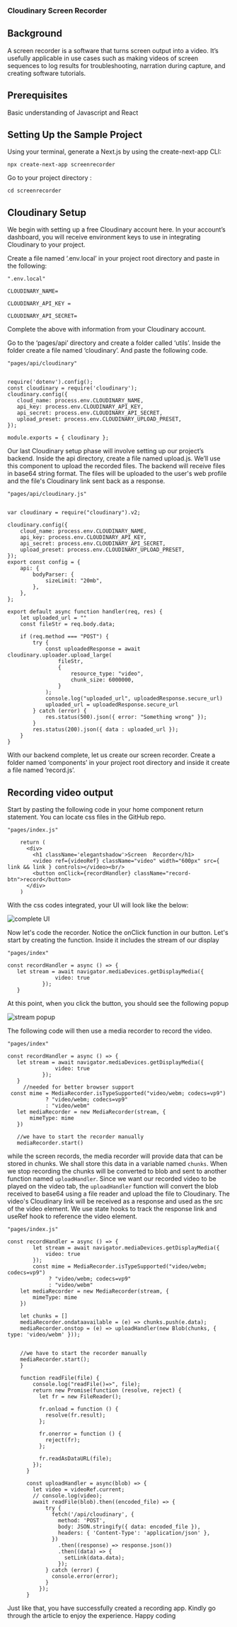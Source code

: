 ### Cloudinary Screen Recorder
## Background
A screen recorder is a software that turns screen output into a video. It’s usefully applicable in use cases such as making videos of screen sequences to log results for troubleshooting, narration during capture, and creating software tutorials. 

## Prerequisites
Basic understanding of Javascript and React

## Setting Up the Sample Project
Using your terminal, generate a Next.js by using the create-next-app CLI:

`npx create-next-app screenrecorder`

Go to your project directory :

`cd screenrecorder`

## Cloudinary Setup

We begin with setting up a free Cloudinary account here. In your account’s dashboard, you will receive environment keys to use in integrating Cloudinary to your project.

Create a file named ‘.env.local’ in your project root directory and paste in the following:

```
".env.local"

CLOUDINARY_NAME=

CLOUDINARY_API_KEY = 

CLOUDINARY_API_SECRET=
```

Complete the above with information from your Cloudinary account.

Go to the ‘pages/api’ directory and create a folder called ‘utils’. Inside the folder create a file named ‘cloudinary’. And paste the following code.


 ```
 "pages/api/cloudinary"


require('dotenv').config();
const cloudinary = require('cloudinary');
cloudinary.config({
    cloud_name: process.env.CLOUDINARY_NAME,
    api_key: process.env.CLOUDINARY_API_KEY,
    api_secret: process.env.CLOUDINARY_API_SECRET,
    upload_preset: process.env.CLOUDINARY_UPLOAD_PRESET,
});

module.exports = { cloudinary };
```

Our last Cloudinary setup phase will involve setting up our project’s backend. Inside the api directory, create a file named upload.js. We’ll use this component to upload the recorded files. The backend will receive files in base64 string format. The files will be uploaded to the user's web profile and the file's Cloudinary link sent back as a response.


```
"pages/api/cloudinary.js"


var cloudinary = require("cloudinary").v2;

cloudinary.config({
    cloud_name: process.env.CLOUDINARY_NAME,
    api_key: process.env.CLOUDINARY_API_KEY,
    api_secret: process.env.CLOUDINARY_API_SECRET,
    upload_preset: process.env.CLOUDINARY_UPLOAD_PRESET,
});
export const config = {
    api: {
        bodyParser: {
            sizeLimit: "20mb",
        },
    },
};

export default async function handler(req, res) {
    let uploaded_url = ""
    const fileStr = req.body.data;

    if (req.method === "POST") {
        try {
            const uploadedResponse = await cloudinary.uploader.upload_large(
                fileStr,
                {
                    resource_type: "video",
                    chunk_size: 6000000,
                }
            );
            console.log("uploaded_url", uploadedResponse.secure_url)
            uploaded_url = uploadedResponse.secure_url
        } catch (error) {
            res.status(500).json({ error: "Something wrong" });
        }
        res.status(200).json({ data : uploaded_url });
    }
}
```

With our backend complete, let us create our screen recorder.
Create a folder named ‘components’ in your project root directory and inside it create a file named ‘record.js’. 

## Recording video output
Start by pasting the following code in your home component return statement. You can locate css files in the GitHub repo.
```
"pages/index.js"

    return (
      <div>
        <h1 className='elegantshadow'>Screen  Recorder</h1>
        <video ref={videoRef} className="video" width="600px" src={ link && link } controls></video><br/>
        <button onClick={recordHandler} className="record-btn">record</button>
      </div>
    )
```
With the css codes integrated, your UI will look like the below:

![complete UI](https://res.cloudinary.com/dogjmmett/image/upload/v1662905850/Screenshot_2022-09-11_at_17.16.27_o66hij.png "complete UI")

Now let's code the recorder. Notice the onClick function in our button. Let's start by creating the function. Inside it includes the stream of our display
 
 ```
 "pages/index"

 const recordHandler = async () => {
    let stream = await navigator.mediaDevices.getDisplayMedia({
                video: true
            });
    }
```
At this point, when you click the button, you should see the following popup

![stream popup](https://res.cloudinary.com/dogjmmett/image/upload/v1662907019/Screenshot_2022-09-11_at_17.18.55_vtuxkk.png "stream popup")

The following code will then use a media recorder to record the video.

 ```
 "pages/index"

 const recordHandler = async () => {
    let stream = await navigator.mediaDevices.getDisplayMedia({
                video: true
            });
    }
      //needed for better browser support
  const mime = MediaRecorder.isTypeSupported("video/webm; codecs=vp9") 
             ? "video/webm; codecs=vp9" 
             : "video/webm"
    let mediaRecorder = new MediaRecorder(stream, {
        mimeType: mime
    })

    //we have to start the recorder manually
    mediaRecorder.start()
```

while the screen records, the media recorder will provide data that can be stored in chunks. We shall store this data in a variable named `chunks`. When we stop recording the chunks will be converted to blob and sent to another function named `uploadHandler`. Since we want our recorded video to be played on the video tab, the `uploadHandler` function will convert the blob received to base64 using a file reader and upload the file to Cloudinary. The video's Cloudinary link will be received as a response and used as the src of the video element. We use state hooks to track the response link and useRef hook to reference the video element.

```
"pages/index.js"

const recordHandler = async () => {
        let stream = await navigator.mediaDevices.getDisplayMedia({
            video: true
        });
        const mime = MediaRecorder.isTypeSupported("video/webm; codecs=vp9") 
             ? "video/webm; codecs=vp9" 
             : "video/webm"
    let mediaRecorder = new MediaRecorder(stream, {
        mimeType: mime
    })

    let chunks = []
    mediaRecorder.ondataavailable = (e) => chunks.push(e.data);
    mediaRecorder.onstop = (e) => uploadHandler(new Blob(chunks, { type: 'video/webm' }));
   

    //we have to start the recorder manually
    mediaRecorder.start();
    }

    function readFile(file) {
        console.log("readFile()=>", file);
        return new Promise(function (resolve, reject) {
          let fr = new FileReader();
    
          fr.onload = function () {
            resolve(fr.result);
          };
    
          fr.onerror = function () {
            reject(fr);
          };
    
          fr.readAsDataURL(file);
        });
      }
    
      const uploadHandler = async(blob) => {
        let video = videoRef.current;
        // console.log(video);
        await readFile(blob).then((encoded_file) => {
            try {
              fetch('/api/cloudinary', {
                method: 'POST',
                body: JSON.stringify({ data: encoded_file }),
                headers: { 'Content-Type': 'application/json' },
              })
                .then((response) => response.json())
                .then((data) => {
                  setLink(data.data);
                });
            } catch (error) {
              console.error(error);
            }
          });
      }
```
Just like that, you have successfully created a recording app. Kindly go through the article to enjoy the experience.
Happy coding